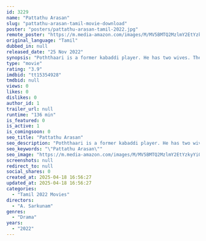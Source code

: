 ```yaml
---
id: 3229
name: "Pattathu Arasan"
slug: "pattathu-arasan-tamil-movie-download"
poster: "posters/pattathu-arasan-tamil-2022.jpg"
remote_poster: "https://m.media-amazon.com/images/M/MV5BMTQ2MzlmY2EtYzkyYi00NzgzLTg5YzMtZWUwM2VjZmM2NmYwXkEyXkFqcGc@._V1_SX300.jpg"
original_language: "Tamil"
dubbed_in: null
released_date: "25 Nov 2022"
synopsis: "Poththaari is a former kabaddi player. He has two wives. The family lives together happily. Even though one has many heirs with one of his wives and just one with the other, the properties should be split equally as per the law."
type: "movie"
rating: "3.9"
imdbid: "tt15354928"
tmdbid: null
views: 0
likes: 0
dislikes: 0
author_id: 1
trailer_url: null
runtime: "136 min"
is_featured: 0
is_active: 1
is_comingsoon: 0
seo_title: "Pattathu Arasan"
seo_description: "Poththaari is a former kabaddi player. He has two wives. The family lives together happily. Even though one has many heirs with one of his wives and just one with the other, the properties should be split equally as per the law."
seo_keywords: "\"Pattathu Arasan\""
seo_image: "https://m.media-amazon.com/images/M/MV5BMTQ2MzlmY2EtYzkyYi00NzgzLTg5YzMtZWUwM2VjZmM2NmYwXkEyXkFqcGc@._V1_SX300.jpg"
screenshots: null
redirect_to: null
social_shares: 0
created_at: 2025-04-18 16:56:27
updated_at: 2025-04-18 16:56:27
categories:
  - "Tamil 2022 Movies"
directors:
  - "A. Sarkunam"
genres:
  - "Drama"
years:
  - "2022"
---
```

